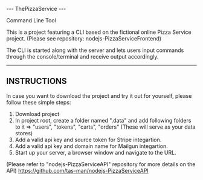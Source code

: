 

--- ThePizzaService --- 



Command Line Tool


This is a project featuring a CLI based on the fictional online Pizza Service project. 
(Please see repository: nodejs-PizzaServiceFrontend)

The CLI is started along with the server and lets users input commands 
through the console/terminal and receive output accordingly.



---------------------------------------------------------------------------------------------------------------
INSTRUCTIONS
---------------------------------------------------------------------------------------------------------------
In case you want to download the project and try it out for yourself, please follow these simple steps:

1. Download project
2. In project root, create a folder named ".data" and add following folders to it => "users", "tokens", "carts", "orders" 
   (These will serve as your data stores)
3. Add a valid api key and source token for Stripe integartion.
4. Add a valid api key and domain name for Mailgun integartion.
5. Start up your server, a browser window and navigate to the URL.


(Please refer to "nodejs-PizzaServiceAPI" repository for more details on the API)
https://github.com/tas-man/nodejs-PizzaServiceAPI
